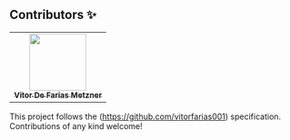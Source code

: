 ## Contributors ✨


<!-- ALL-CONTRIBUTORS-LIST:START - Do not remove or modify this section -->
<!-- prettier-ignore-start -->
<!-- markdownlint-disable -->
<table>
  <tr>
    <td align="center"><a href="https://www.linkedin.com/in/devvitorfarias/"><img src="https://avatars.githubusercontent.com/u/66703405?v=4" width="100px;" alt=""/><br /><sub><b>Vitor De Farias Metzner</b></sub></a><br /></td>
  </tr>
</table>

<!-- markdownlint-enable -->
<!-- prettier-ignore-end -->
<!-- ALL-CONTRIBUTORS-LIST:END -->

This project follows the  (https://github.com/vitorfarias001) specification. Contributions of any kind welcome!
